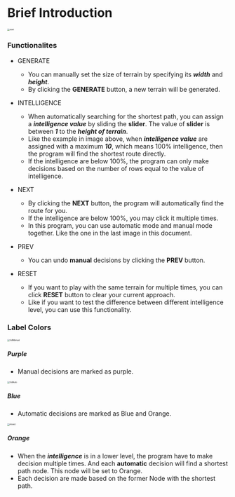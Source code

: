 # Brief Introduction

<img src="/Users/kriscris/Documents/Coding/COMP611_ADA/src/assignment_2/start.png" alt="start" style="zoom: 33%;" />

### Functionalites

- GENERATE

  - You can manually set the size of terrain by specifying its ***width*** and ***height***.
  - By clicking the **GENERATE** button, a new terrain will be generated.

- INTELLIGENCE

  - When automatically searching for the shortest path, you can assign a ***intelligence value*** by sliding the **slider**. The value of **slider** is between ***1*** to the ***height of terrain***. 
  - Like the example in image above, when ***intelligence value*** are assigned with a maximum ***10***, which means 100% intelligence, then the program will find the shortest route directly.
  - If the intelligence are below 100%, the program can only make decisions based on the number of rows equal to the value of intelligence.

- NEXT

  - By clicking the **NEXT** button, the program will automatically find the route for you. 
  - If the intelligence are below 100%, you may click it multiple times.
  - In this program, you can use automatic mode and manual mode together. Like the one in the last image in this document.

- PREV

  - You can undo **manual** decisions by clicking the **PREV** button.

- RESET

  - If you want to play with the same terrain for multiple times, you can click **RESET** button to clear your current approach.
  - Like if you want to test the difference between different intelligence level, you can use this functionality.

  

### Label Colors

<img src="/Users/kriscris/Documents/Coding/COMP611_ADA/src/assignment_2/fullManual.png" alt="fullManual" style="zoom:33%;" />

##### Purple

- Manual decisions are marked as purple.

<img src="/Users/kriscris/Documents/Coding/COMP611_ADA/src/assignment_2/fullAuto.png" alt="fullAuto" style="zoom:33%;" />

##### Blue

- Automatic decisions are marked as Blue and Orange.

<img src="/Users/kriscris/Documents/Coding/COMP611_ADA/src/assignment_2/mixed.png" alt="mixed" style="zoom:33%;" />

##### Orange

- When the ***intelligence*** is in a lower level, the program have to make decision multiple times. And each **automatic** decision will find a shortest path node. This node will be set to Orange.
- Each decision are made based on the former Node with the shortest path.

